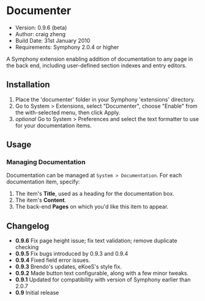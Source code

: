 # Documenter

- Version: 0.9.6 (beta)
- Author: craig zheng
- Build Date: 31st January 2010
- Requirements: Symphony 2.0.4 or higher

A Symphony extension enabling addition of documentation to any page in the back end, including user-defined section indexes and entry editors.

## Installation

1. Place the 'documenter' folder in your Symphony 'extensions' directory.
2. Go to System > Extensions, select "Documenter", choose "Enable" from the with-selected menu, then click Apply.
3. _optional_ Go to System > Preferences and select the text formatter to use for your documentation items.

## Usage

### Managing Documentation

Documentation can be managed at `System > Documentation`. For each documentation item, specify:

1. The item's **Title**, used as a heading for the documentation box.
2. The item's **Content**.
3. The back-end **Pages** on which you'd like this item to appear.

## Changelog

- **0.9.6** Fix page height issue; fix text validation; remove duplicate checking
- **0.9.5** Fix bugs introduced by 0.9.3 and 0.9.4
- **0.9.4** Fixed field error issues.
- **0.9.3** Brendo's updates, eKoeS's style fix.
- **0.9.2** Made button text configurable, along with a few minor tweaks.
- **0.9.1** Updated for compatibility with version of Symphony earlier than 2.0.7
- **0.9** Initial release
